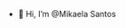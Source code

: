 - 👋 Hi, I’m @Mikaela Santos

<!---
MikaelaMDS/MikaelaMDS is a ✨ special ✨ repository because its `README.md` (this file) appears on your GitHub profile.
You can click the Preview link to take a look at your changes.
--->
